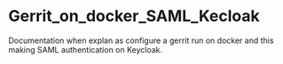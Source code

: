 # Gerrit_on_docker_SAML_Kecloak
Documentation when explan as configure a gerrit run on docker and this making SAML authentication on Keycloak.  
